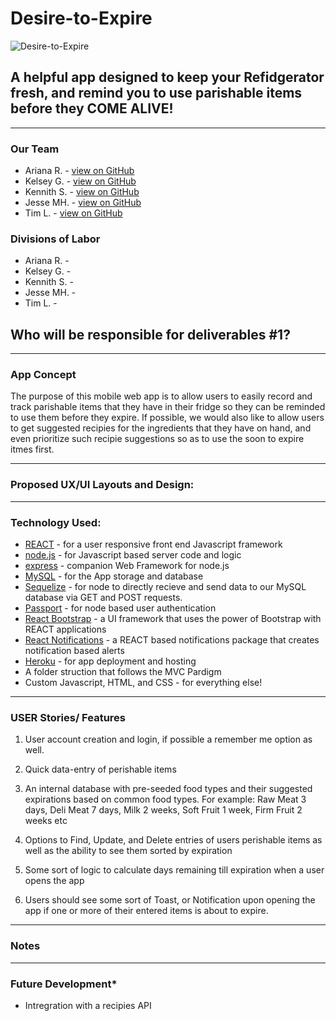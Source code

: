 # Desire-to-Expire

![Desire-to-Expire](https://i.ytimg.com/vi/eHpGS9-8Rd0/hqdefault.jpg)
## A helpful app designed to keep your Refidgerator fresh, and remind you to use parishable items before they COME ALIVE!

- - -

### Our Team

 * Ariana R. - [view on GitHub](https://github.com/ReturnofVenus)
 * Kelsey G. - [view on GitHub](https://github.com/kels-gainer)
 * Kennith S. - [view on GitHub](https://github.com/KennethS13)
 * Jesse MH. - [view on GitHub](https://github.com/Gamlilorien)
 * Tim L. - [view on GitHub](https://github.com/?)

### Divisions of Labor
 * Ariana R. - 
 * Kelsey G. - 
 * Kennith S. - 
 * Jesse MH. - 
 * Tim L. - 

 ## Who will be responsible for deliverables #1?


- - -

### App Concept
The purpose of this mobile web app is to allow users to easily record and track parishable items that they have in their fridge so they can be reminded to use them before they expire. If possible, we would also like to allow users to get suggested recipies for the ingredients that they have on hand, and even prioritize such recipie suggestions so as to use the soon to expire itmes first.

- - -

### Proposed UX/UI Layouts and Design:



- - -

### Technology Used:

  * [REACT](https://reactjs.org/) - for a user responsive front end Javascript framework
  * [node.js](https://nodejs.org/en/) - for Javascript based server code and logic
  * [express](https://expressjs.com/) - companion Web Framework for node.js
  * [MySQL](https://www.npmjs.com/package/mysql) - for the App storage and database
  * [Sequelize](http://docs.sequelizejs.com/) - for node to directly recieve and send data to our MySQL database via GET and POST requests.
  * [Passport](http://www.passportjs.org/docs/downloads/html/) - for node based user authentication
  * [React Bootstrap](https://react-bootstrap.github.io/components/alerts/) - a UI framework that uses the power of Bootstrap with REACT applications
  * [React Notifications](http://minhtranite.github.io/react-notifications/) - a REACT based notifications package that creates notification based alerts
  * [Heroku](https://www.heroku.com/) - for app deployment and hosting
  * A folder struction that follows the MVC Pardigm
  * Custom Javascript, HTML, and CSS - for everything else!

- - -

### USER Stories/ Features

1. User account creation and login, if possible a remember me option as well.

2. Quick data-entry of perishable items

3. An internal database with pre-seeded food types and their suggested expirations based on common food types. For example: Raw Meat 3 days, Deli Meat 7 days, Milk 2 weeks, Soft Fruit 1 week, Firm Fruit 2 weeks etc

4. Options to Find, Update, and Delete entries of users perishable items as well as the ability to see them sorted by expiration

5. Some sort of logic to calculate days remaining till expiration when a user opens the app

6. Users should see some sort of Toast, or Notification upon opening the app if one or more of their entered items is about to expire.

- - -

### Notes



- - -

### Future Development*

* Intregration with a recipies API

